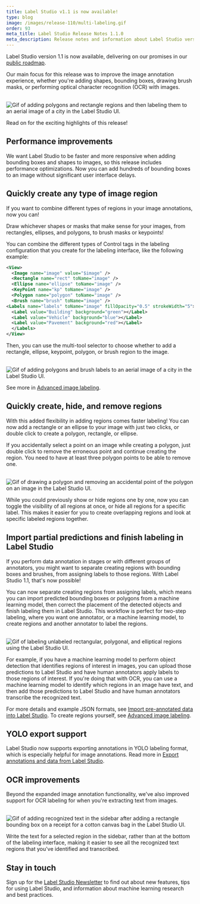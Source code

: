```yaml
---
title: Label Studio v1.1 is now available!
type: blog
image: /images/release-110/multi-labeling.gif
order: 93
meta_title: Label Studio Release Notes 1.1.0
meta_description: Release notes and information about Label Studio version 1.1.0, with improved data labeling functionality for image annotations and object character recognition (OCR) labeling for machine learning projects.
---
```


Label Studio version 1.1 is now available, delivering on our promises in our [public roadmap](https://github.com/heartexlabs/label-studio/blob/master/roadmap.md).

Our main focus for this release was to improve the image annotation experience, whether you're adding shapes, bounding boxes, drawing brush masks, or performing optical character recognition (OCR) with images.

<br/><img src="/images/release-110/label-multiple-regions.gif" alt="Gif of adding polygons and rectangle regions and then labeling them to an aerial image of a city in the Label Studio UI." class="gif-border" />

Read on for the exciting highlights of this release!

## Performance improvements 

We want Label Studio to be faster and more responsive when adding bounding boxes and shapes to images, so this release includes performance optimizations. Now you can add hundreds of bounding boxes to an image without significant user interface delays.

## Quickly create any type of image region

If you want to combine different types of regions in your image annotations, now you can! 

Draw whichever shapes or masks that make sense for your images, from rectangles, ellipses, and polygons, to brush masks or keypoints! 

You can combine the different types of Control tags in the labeling configuration that you create for the labeling interface, like the following example:

```xml
<View>
  <Image name="image" value="$image" />
  <Rectangle name="rect" toName="image" />
  <Ellipse name="ellipse" toName="image" />
  <KeyPoint name="kp" toName="image" />
  <Polygon name="polygon" toName="image" />
  <Brush name="brush" toName="image" />
<Labels name="labels" toName="image" fillOpacity="0.5" strokeWidth="5">
  <Label value="Building" background="green"></Label>
  <Label value="Vehicle" background="blue"></Label>
  <Label value="Pavement" background="red"></Label>
  </Labels>
</View>
```

Then, you can use the multi-tool selector to choose whether to add a rectangle, ellipse, keypoint, polygon, or brush region to the image.

<br/><img src="/images/release-110/multi-labeling.gif" alt="Gif of adding polygons and brush labels to an aerial image of a city in the Label Studio UI." class="gif-border" />

See more in [Advanced image labeling](/guide/labeling.html#Advanced-image-labeling).

## Quickly create, hide, and remove regions

With this added flexibility in adding regions comes faster labeling! You can now add a rectangle or an ellipse to your image with just two clicks, or double click to create a polygon, rectangle, or ellipse. 

If you accidentally select a point on an image while creating a polygon, just double click to remove the erroneous point and continue creating the region. You need to have at least three polygon points to be able to remove one.

<br/><img src="/images/release-110/deletepolygonpoint.gif" alt="Gif of drawing a polygon and removing an accidental point of the polygon on an image in the Label Studio UI." class="gif-border" />

While you could previously show or hide regions one by one, now you can toggle the visibility of all regions at once, or hide all regions for a specific label. This makes it easier for you to create overlapping regions and look at specific labeled regions together. 

## Import partial predictions and finish labeling in Label Studio

If you perform data annotation in stages or with different groups of annotators, you might want to separate creating regions with bounding boxes and brushes, from assigning labels to those regions. With Label Studio 1.1, that's now possible!

You can now separate creating regions from assigning labels, which means you can import predicted bounding boxes or polygons from a machine learning model, then correct the placement of the detected objects and finish labeling them in Label Studio. This workflow is perfect for two-step labeling, where you want one annotator, or a machine learning model, to create regions and another annotator to label the regions. 

<br/><img src="/images/release-110/label-predicted-regions.gif" alt="Gif of labeling unlabeled rectangular, polygonal, and elliptical regions using the Label Studio UI." class="gif-border" />

For example, if you have a machine learning model to perform object detection that identifies regions of interest in images, you can upload those predictions to Label Studio and have human annotators apply labels to those regions of interest. If you're doing that with OCR, you can use a machine learning model to identify which regions in an image have text, and then add those predictions to Label Studio and have human annotators transcribe the recognized text. 

For more details and example JSON formats, see [Import pre-annotated data into Label Studio](/guide/predictions.html#Import-pre-annotated-regions-for-images). To create regions yourself, see [Advanced image labeling](/guide/labeling.html#Advanced-image-labeling).

## YOLO export support
Label Studio now supports exporting annotations in YOLO labeling format, which is especially helpful for image annotations. Read more in [Export annotations and data from Label Studio](/guide/export.html#YOLO).

## OCR improvements

Beyond the expanded image annotation functionality, we've also improved support for OCR labeling for when you're extracting text from images. 

<br/><img src="/images/release-110/OCR-example.gif" alt="Gif of adding recognized text in the sidebar after adding a rectangle bounding box on a receipt for a cotton canvas bag in the Label Studio UI." class="gif-border" />

Write the text for a selected region in the sidebar, rather than at the bottom of the labeling interface, making it easier to see all the recognized text regions that you've identified and transcribed.

## Stay in touch

Sign up for the [Label Studio Newsletter](https://labelstudio.substack.com/) to find out about new features, tips for using Label Studio, and information about machine learning research and best practices.










